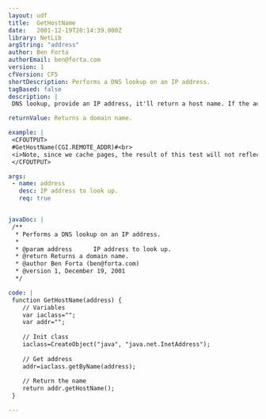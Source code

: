 ```yaml
---
layout: udf
title:  GetHostName
date:   2001-12-19T20:14:39.000Z
library: NetLib
argString: "address"
author: Ben Forta
authorEmail: ben@forta.com
version: 1
cfVersion: CF5
shortDescription: Performs a DNS lookup on an IP address.
tagBased: false
description: |
 DNS lookup, provide an IP address, it'll return a host name. If the address is invalid an exception will be throw, so &lt;CFTRY&gt;/&lt;CFCATCH&gt; should be used.

returnValue: Returns a domain name.

example: |
 <CFOUTPUT>
 #GetHostName(CGI.REMOTE_ADDR)#<br>
 <i>Note, since we cache pages, the result of this test will not reflect your remote address.</i>
 </CFOUTPUT>

args:
 - name: address
   desc: IP address to look up.
   req: true


javaDoc: |
 /**
  * Performs a DNS lookup on an IP address.
  * 
  * @param address      IP address to look up. 
  * @return Returns a domain name. 
  * @author Ben Forta (ben@forta.com) 
  * @version 1, December 19, 2001 
  */

code: |
 function GetHostName(address) {
    // Variables
    var iaclass="";
    var addr="";
    
    // Init class
    iaclass=CreateObject("java", "java.net.InetAddress");
 
    // Get address
    addr=iaclass.getByName(address);
 
    // Return the name    
    return addr.getHostName();
 }

---
```


